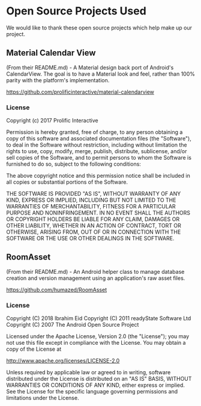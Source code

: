 # Open Source Projects Used
We would like to thank these open source projects which help make up our project.

## Material Calendar View
(From their README.md) - A Material design back port of Android's CalendarView. The goal is to have a Material look and feel, rather than 100% parity with the platform's implementation.

https://github.com/prolificinteractive/material-calendarview

### License
Copyright (c) 2017 Prolific Interactive

Permission is hereby granted, free of charge, to any person obtaining a copy
of this software and associated documentation files (the "Software"), to deal
in the Software without restriction, including without limitation the rights
to use, copy, modify, merge, publish, distribute, sublicense, and/or sell
copies of the Software, and to permit persons to whom the Software is
furnished to do so, subject to the following conditions:

The above copyright notice and this permission notice shall be included in
all copies or substantial portions of the Software.

THE SOFTWARE IS PROVIDED "AS IS", WITHOUT WARRANTY OF ANY KIND, EXPRESS OR
IMPLIED, INCLUDING BUT NOT LIMITED TO THE WARRANTIES OF MERCHANTABILITY,
FITNESS FOR A PARTICULAR PURPOSE AND NONINFRINGEMENT. IN NO EVENT SHALL THE
AUTHORS OR COPYRIGHT HOLDERS BE LIABLE FOR ANY CLAIM, DAMAGES OR OTHER
LIABILITY, WHETHER IN AN ACTION OF CONTRACT, TORT OR OTHERWISE, ARISING FROM,
OUT OF OR IN CONNECTION WITH THE SOFTWARE OR THE USE OR OTHER DEALINGS IN
THE SOFTWARE.

## RoomAsset
(From their README.md) - An Android helper class to manage database creation and version management using an application's raw asset files.

https://github.com/humazed/RoomAsset

### License
Copyright (C) 2018 Ibrahim Eid
Copyright (C) 2011 readyState Software Ltd
Copyright (C) 2007 The Android Open Source Project

Licensed under the Apache License, Version 2.0 (the "License");
you may not use this file except in compliance with the License.
You may obtain a copy of the License at

   http://www.apache.org/licenses/LICENSE-2.0

Unless required by applicable law or agreed to in writing, software
distributed under the License is distributed on an "AS IS" BASIS,
WITHOUT WARRANTIES OR CONDITIONS OF ANY KIND, either express or implied.
See the License for the specific language governing permissions and
limitations under the License.
